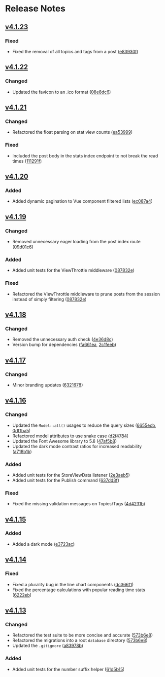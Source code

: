 # Release Notes

## [v4.1.23](https://github.com/cnvs/canvas/compare/v4.1.22...v4.1.23)

### Fixed
- Fixed the removal of all topics and tags from a post ([e83930f](https://github.com/cnvs/canvas/commit/e83930f7e6b62e70e8d66af3601f56dc21200e1a))

## [v4.1.22](https://github.com/cnvs/canvas/compare/v4.1.21...v4.1.22)

### Changed
- Updated the favicon to an .ico format ([08e8dc6](https://github.com/cnvs/canvas/commit/08e8dc6d6a6f52aeb0e4ae033caf7103761c32c1))

## [v4.1.21](https://github.com/cnvs/canvas/compare/v4.1.20...v4.1.21)

### Changed
- Refactored the float parsing on stat view counts ([ea53999](https://github.com/cnvs/canvas/commit/ea539996fde96c5caedbcaa4ae10ac1a5b3b12fe))

### Fixed
- Included the post body in the stats index endpoint to not break the read times ([111291f](https://github.com/cnvs/canvas/commit/111291fa20ee910474467cc03aabc03a232b1a30))

## [v4.1.20](https://github.com/cnvs/canvas/compare/v4.1.19...v4.1.20)

### Added
- Added dynamic pagination to Vue component filtered lists ([ec087a4](https://github.com/cnvs/canvas/commit/ec087a4fcea738775df95df2d795e695b12d6b1d))

## [v4.1.19](https://github.com/cnvs/canvas/compare/v4.1.18...v4.1.19)

### Changed
- Removed unnecessary eager loading from the post index route ([09d01c6](https://github.com/cnvs/canvas/commit/09d01c622f04997dc23ae64ac9719a067a28b734))

### Added
- Added unit tests for the ViewThrottle middleware ([087832e](https://github.com/cnvs/canvas/commit/087832eb6b7439dbe0f9214fea99020e9eaeed39))

### Fixed
- Refactored the ViewThrottle middleware to prune posts from the session instead of simply filtering ([087832e](https://github.com/cnvs/canvas/commit/087832eb6b7439dbe0f9214fea99020e9eaeed39))

## [v4.1.18](https://github.com/cnvs/canvas/compare/v4.1.17...v4.1.18)

### Changed
- Removed the unnecessary auth check ([4e36d8c](https://github.com/cnvs/canvas/commit/4e36d8ca28939b06c3cbf23345b7c74eeae8fe6a))
- Version bump for dependencies ([fa661ea](https://github.com/cnvs/canvas/commit/fa661eafce842bcd78caf95b80fd1911ce912e05), [2c1feeb](https://github.com/cnvs/canvas/commit/2c1feeb282e1cbd319e3d8f096f052cf679ec255))

## [v4.1.17](https://github.com/cnvs/canvas/compare/v4.1.16...v4.1.17)

### Changed
- Minor branding updates ([6321678](https://github.com/cnvs/canvas/commit/63216782a497a1dc4434a806eaef100e8cac0255))

## [v4.1.16](https://github.com/cnvs/canvas/compare/v4.1.15...v4.1.16)

### Changed
- Updated the `Model::all()` usages to reduce the query sizes ([6655ecb](https://github.com/cnvs/canvas/commit/6655ecb78123e1a179c8514d85e02f9aa5d77c87), [0df1ba5](https://github.com/cnvs/canvas/commit/0df1ba52b8a972fcdc6d01f78c0af2c0a5c72c54))
- Refactored model attributes to use snake case ([d2f4784](https://github.com/cnvs/canvas/commit/d2f47840d75386f496ea9ff81a9baeb44841dd4c))
- Updated the Font Awesome library to 5.8 ([47af5b8](https://github.com/cnvs/canvas/commit/47af5b8bf11f3d62d7a189a6fc9bfb201a9fdac4))
- Updated the dark mode contrast ratios for increased readability ([a718b1b](https://github.com/cnvs/canvas/commit/a718b1bfa13223a9e73d233d336340978ea84f68))

### Added
- Added unit tests for the StoreViewData listener ([2e3aeb5](https://github.com/cnvs/canvas/commit/2e3aeb518aee9141fdec6485ca2c3844a7f98d24))
- Added unit tests for the Publish command ([637dd3f](https://github.com/cnvs/canvas/commit/637dd3fb2b1a1efd6a2c67fbeb77038737e8d725))

### Fixed
- Fixed the missing validation messages on Topics/Tags ([4d4231b](https://github.com/cnvs/canvas/commit/4d4231bd7da898e7ee28c38864944ede281cbb8d))

## [v4.1.15](https://github.com/cnvs/canvas/compare/v4.1.14...v4.1.15)

### Added
- Added a dark mode ([e3723ac](https://github.com/cnvs/canvas/commit/e3723ac6523ef000b0901f3c073a94bcad7cfebf))

## [v4.1.14](https://github.com/cnvs/canvas/compare/v4.1.13...v4.1.14)

### Fixed
- Fixed a plurality bug in the line chart components ([dc366f1](https://github.com/cnvs/canvas/commit/dc366f117c7b765d35a352bd996722f0745e17b1))
- Fixed the percentage calculations with popular reading time stats ([6222eb](https://github.com/cnvs/canvas/commit/6222ebb38654ca0c0ec17ee881977a027a6d72a0))

## [v4.1.13](https://github.com/cnvs/canvas/compare/v4.1.12...v4.1.13)

### Changed
- Refactored the test suite to be more concise and accurate ([573b6e8](https://github.com/cnvs/canvas/commit/573b6e877933fc4e0d2ef46a0686650304b5a9f8))
- Refactored the migrations into a root `database` directory ([573b6e8](https://github.com/cnvs/canvas/commit/573b6e877933fc4e0d2ef46a0686650304b5a9f8))
- Updated the `.gitignore` ([a83978b](https://github.com/cnvs/canvas/commit/a83978b63fe2d1e4b25551cd9bf81a3f9ecbb908))

### Added
- Added unit tests for the number suffix helper ([61d5b15](https://github.com/cnvs/canvas/commit/61d5b15eaee6bdf9571e5687cca9f80d4e309fe3))

